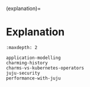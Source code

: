 (explanation)=
# Explanation

```{toctree}
:maxdepth: 2

application-modelling
charming-history
charms-vs-kubernetes-operators
juju-security
performance-with-juju
```

